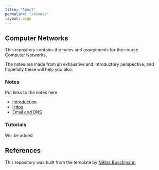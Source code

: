 ```yaml
---
title: "About"
permalink: "/about/"
layout: page
---
```


## Computer Networks

This repository contains the notes and assignments for the course Computer Networks.

The notes are made from an exhaustive and introductory perspective, and hopefully these will help you also.

### Notes
Put links to the notes here

- [Introduction](./_posts/2025-01-20-notes_1.md)
- [Https](./_posts/2025-01-22-notes_2.md)
- [Email and DNS](./_posts/2025-01-24-notes-3.md)


### Tutorials

Will be added


## References

This repository was built from the template by [Niklas Buschmann](https://github.com/niklasbuschmann/contrast)